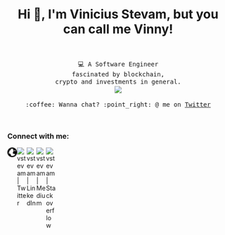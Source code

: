 <h1 align="center">Hi 👋, I'm Vinicius Stevam, but you can call me Vinny!</h1>

<p align="center">
  <br><br>
  <samp>
    💻 A Software Engineer
    <br> fascinated by blockchain,
      <br>crypto and investments in general.
    <br>
    <img src="https://media1.giphy.com/media/rFaNqVYmRXY63Ezcih/giphy.gif" width="240px" align="center">
    <br><br>:coffee: Wanna chat? :point_right: @ me on <a href="https://twitter.com/vstevan">Twitter</a>
  </samp>
</p>
<br>

### Connect with me:
[<img align="left" alt="vstevam.com" width="22px" src="https://raw.githubusercontent.com/iconic/open-iconic/master/svg/globe.svg" />][website]
[<img align="left" alt="vstevam | Twitter" width="22px" src="https://cdn.jsdelivr.net/npm/simple-icons@v3/icons/twitter.svg" />][twitter]
[<img align="left" alt="vstevam | LinkedIn" width="22px" src="https://cdn.jsdelivr.net/npm/simple-icons@v3/icons/linkedin.svg" />][linkedin]
[<img align="left" alt="vstevam | Medium" width="22px" src="https://cdn.jsdelivr.net/npm/simple-icons@v3/icons/medium.svg" />][medium]
[<img align="left" alt="vstevam | Stackoverflow" width="22px" src="https://cdn.jsdelivr.net/npm/simple-icons@v3/icons/stackoverflow.svg" />][stackoverflow]


[website]: https://vstevam.com
[twitter]: https://twitter.com/vstevan
[linkedin]: https://linkedin.com/in/vinicius-stevam
[medium]: https://medium.com/@vstevan
[stackoverflow]: https://stackoverflow.com/users/10513690
